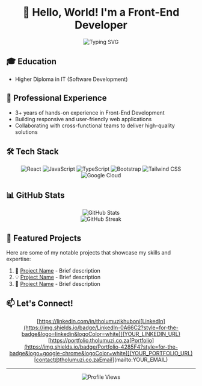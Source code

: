 # <div align="center">👋 Hello, World! I'm a Front-End Developer</div>

<div align="center">
  <img src="https://readme-typing-svg.herokuapp.com?font=Fira+Code&weight=500&size=24&pause=1000&color=36BCF7FF&center=true&vCenter=true&random=false&width=500&lines=Passionate+Front-End+Developer;3%2B+Years+of+Experience;Always+Learning+New+Technologies" alt="Typing SVG" />
</div>

## 🎓 Education
- Higher Diploma in IT (Software Development)

## 💼 Professional Experience
- 3+ years of hands-on experience in Front-End Development
- Building responsive and user-friendly web applications
- Collaborating with cross-functional teams to deliver high-quality solutions

## 🛠️ Tech Stack

<div align="center">
  
  ![React](https://img.shields.io/badge/React-61DAFB?style=for-the-badge&logo=react&logoColor=black)
  ![JavaScript](https://img.shields.io/badge/JavaScript-F7DF1E?style=for-the-badge&logo=javascript&logoColor=black)
  ![TypeScript](https://img.shields.io/badge/TypeScript-3178C6?style=for-the-badge&logo=typescript&logoColor=white)
  ![Bootstrap](https://img.shields.io/badge/Bootstrap-7952B3?style=for-the-badge&logo=bootstrap&logoColor=white)
  ![Tailwind CSS](https://img.shields.io/badge/Tailwind_CSS-06B6D4?style=for-the-badge&logo=tailwind-css&logoColor=white)
  ![Google Cloud](https://img.shields.io/badge/Google_Cloud-4285F4?style=for-the-badge&logo=google-cloud&logoColor=white)
  
</div>

## 📊 GitHub Stats

<div align="center">
  <img src="https://github-readme-stats.vercel.app/api?username=tholumuzikhuboni&show_icons=true&theme=tokyonight" alt="GitHub Stats" />
</div>

<div align="center">
  <img src="https://github-readme-streak-stats.herokuapp.com/?user=tholumuzikhuboni&theme=tokyonight" alt="GitHub Streak" />
</div>

## 🌟 Featured Projects

Here are some of my notable projects that showcase my skills and expertise:

1. 🚀 [Project Name](link) - Brief description
2. 💡 [Project Name](link) - Brief description
3. 🎯 [Project Name](link) - Brief description

## 📫 Let's Connect!

<div align="center">
  
[https://linkedin.com/in/tholumuzikhuboni[LinkedIn](https://img.shields.io/badge/LinkedIn-0A66C2?style=for-the-badge&logo=linkedin&logoColor=white)](YOUR_LINKEDIN_URL)
[https://portfolio.tholumuzi.co.za[Portfolio](https://img.shields.io/badge/Portfolio-4285F4?style=for-the-badge&logo=google-chrome&logoColor=white)](YOUR_PORTFOLIO_URL)
[contact@tholumuzi.co.za[Email](https://img.shields.io/badge/Email-EA4335?style=for-the-badge&logo=gmail&logoColor=white)](mailto:YOUR_EMAIL)

</div>

---

<div align="center">
  <img src="https://komarev.com/ghpvc/?username=YOUR_USERNAME&color=blue&style=flat-square" alt="Profile Views" />
</div>
